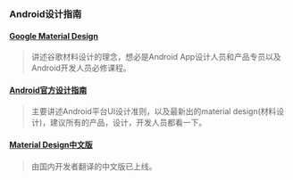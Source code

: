 ### Android设计指南

#### [Google Material Design](https://design.google.com/)
> 讲述谷歌材料设计的理念，想必是Android App设计人员和产品专员以及Android开发人员必修课程。

#### [Android官方设计指南](https://developer.android.com/intl/zh-cn/design/index.html)
> 主要讲述Android平台UI设计准则，以及最新出的material design(材料设计)，建议所有的产品，设计，开发人员都看一下。

#### [Material Design中文版](http://wiki.jikexueyuan.com/project/material-design/)
> 由国内开发者翻译的中文版已上线。
